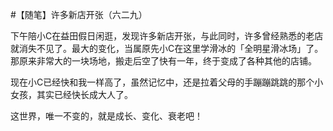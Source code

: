 #【随笔】许多新店开张（六二九）

下午陪小C在益田假日闲逛，发现许多新店开张，与此同时，许多曾经熟悉的老店就消失不见了。最大的变化，当属原先小C在这里学滑冰的「全明星滑冰场」了。那原来非常大的一块场地，搬走后空了快有一年，终于变成了各种其他的店铺。

现在小C已经快和我一样高了，虽然记忆中，还是拉着父母的手蹦蹦跳跳的那个小女孩，其实已经快长成大人了。

这世界，唯一不变的，就是成长、变化、衰老吧！